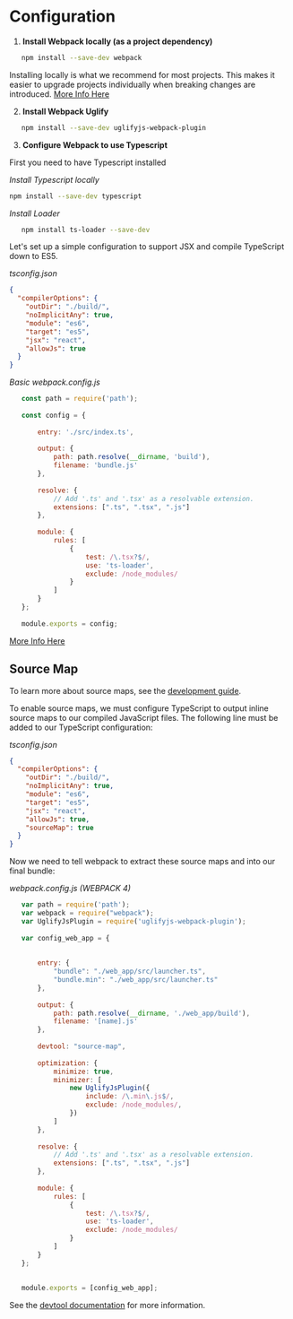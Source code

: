 Configuration
=============

1. **Install Webpack locally (as a project dependency)**
```bash
   npm install --save-dev webpack
```
Installing locally is what we recommend for most projects. 
This makes it easier to upgrade projects individually when breaking changes are introduced. 
[More Info Here](https://webpack.js.org/guides/installation/)

2. **Install Webpack Uglify**
```bash
   npm install --save-dev uglifyjs-webpack-plugin 
```

3. **Configure Webpack to use Typescript**

First you need to have Typescript installed

*Install Typescript locally*
```bash
npm install --save-dev typescript
```

*Install Loader*
```bash
   npm install ts-loader --save-dev
```

Let's set up a simple configuration to support JSX and compile TypeScript down to ES5.

*tsconfig.json*
```json
{
  "compilerOptions": {
    "outDir": "./build/",
    "noImplicitAny": true,
    "module": "es6",
    "target": "es5",
    "jsx": "react",
    "allowJs": true
  }
}
```

 *Basic webpack.config.js*
  
```javascript
   const path = require('path');
   
   const config = {
   
       entry: './src/index.ts',
   
       output: {
           path: path.resolve(__dirname, 'build'),
           filename: 'bundle.js'
       },
   
       resolve: {
           // Add '.ts' and '.tsx' as a resolvable extension.
           extensions: [".ts", ".tsx", ".js"]
       },
       
       module: {
           rules: [
               {
                   test: /\.tsx?$/,
                   use: 'ts-loader',
                   exclude: /node_modules/
               }
           ]
       }
   };
   
   module.exports = config;
```

[More Info Here](https://www.typescriptlang.org/docs/handbook/integrating-with-build-tools.html#webpack)

Source Map
----------
To learn more about source maps, see the [development guide](https://webpack.js.org/guides/development).

To enable source maps, we must configure TypeScript to output inline source maps to our compiled JavaScript files. 
The following line must be added to our TypeScript configuration:

*tsconfig.json*
```json
{
  "compilerOptions": {
    "outDir": "./build/",
    "noImplicitAny": true,
    "module": "es6",
    "target": "es5",
    "jsx": "react",
    "allowJs": true,
    "sourceMap": true
  }
}
```

Now we need to tell webpack to extract these source maps and into our final bundle:

*webpack.config.js (WEBPACK 4)*
  
```javascript
   var path = require('path');
   var webpack = require("webpack");
   var UglifyJsPlugin = require('uglifyjs-webpack-plugin');
   
   var config_web_app = {
   
   
       entry: {
           "bundle": "./web_app/src/launcher.ts",
           "bundle.min": "./web_app/src/launcher.ts"
       },
   
       output: {
           path: path.resolve(__dirname, './web_app/build'),
           filename: '[name].js'
       },
   
       devtool: "source-map",
   
       optimization: {
           minimize: true,
           minimizer: [
               new UglifyJsPlugin({
                   include: /\.min\.js$/,
                   exclude: /node_modules/,
               })
           ]
       },
   
       resolve: {
           // Add '.ts' and '.tsx' as a resolvable extension.
           extensions: [".ts", ".tsx", ".js"]
       },
   
       module: {
           rules: [
               {
                   test: /\.tsx?$/,
                   use: 'ts-loader',
                   exclude: /node_modules/
               }
           ]
       }
   };
   
   
   module.exports = [config_web_app];
```

See the [devtool documentation](https://webpack.js.org/configuration/devtool/) for more information.
